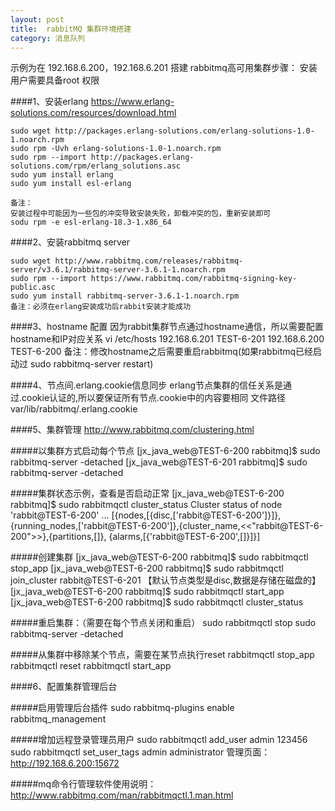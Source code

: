 ```yaml
---
layout: post
title:  rabbitMQ 集群环境搭建
category: 消息队列
---
```



示例为在 192.168.6.200，192.168.6.201 搭建 rabbitmq高可用集群步骤：
安装用户需要具备root 权限

####1、安装erlang
	https://www.erlang-solutions.com/resources/download.html
 
	sudo wget http://packages.erlang-solutions.com/erlang-solutions-1.0-1.noarch.rpm
	sudo rpm -Uvh erlang-solutions-1.0-1.noarch.rpm
	sudo rpm --import http://packages.erlang-solutions.com/rpm/erlang_solutions.asc
	sudo yum install erlang
	sudo yum install esl-erlang

	备注：
	安装过程中可能因为一些包的冲突导致安装失败，卸载冲突的包，重新安装即可
	sodu rpm -e esl-erlang-18.3-1.x86_64

####2、安装rabbitmq server

	sudo wget http://www.rabbitmq.com/releases/rabbitmq-server/v3.6.1/rabbitmq-server-3.6.1-1.noarch.rpm
	sudo rpm --import https://www.rabbitmq.com/rabbitmq-signing-key-public.asc
	sudo yum install rabbitmq-server-3.6.1-1.noarch.rpm
	备注：必须在erlang安装成功后rabbit安装才能成功

####3、hostname 配置
	因为rabbit集群节点通过hostname通信，所以需要配置hostname和IP对应关系
	vi  /etc/hosts
	192.168.6.201  TEST-6-201
	192.168.6.200  TEST-6-200
	备注：修改hostname之后需要重启rabbitmq(如果rabbitmq已经启动过 sudo rabbitmq-server restart)

####4、节点间.erlang.cookie信息同步
	erlang节点集群的信任关系是通过.cookie认证的,所以要保证所有节点.cookie中的内容要相同
	文件路径 var/lib/rabbitmq/.erlang.cookie

####5、集群管理 http://www.rabbitmq.com/clustering.html

#####以集群方式启动每个节点
	[jx_java_web@TEST-6-200 rabbitmq]$ sudo rabbitmq-server -detached
	[jx_java_web@TEST-6-201 rabbitmq]$ sudo rabbitmq-server -detached
	
#####集群状态示例，查看是否启动正常
	[jx_java_web@TEST-6-200 rabbitmq]$ sudo rabbitmqctl cluster_status
	Cluster status of node 'rabbit@TEST-6-200' ...
	[{nodes,[{disc,['rabbit@TEST-6-200']}]},{running_nodes,['rabbit@TEST-6-200']},{cluster_name,<<"rabbit@TEST-6-200">>},{partitions,[]},
 	{alarms,[{'rabbit@TEST-6-200',[]}]}]

#####创建集群
	[jx_java_web@TEST-6-200 rabbitmq]$ sudo rabbitmqctl stop_app 
	[jx_java_web@TEST-6-200 rabbitmq]$  sudo rabbitmqctl join_cluster rabbit@TEST-6-201 【默认节点类型是disc,数据是存储在磁盘的】
	[jx_java_web@TEST-6-200 rabbitmq]$ sudo rabbitmqctl start_app
	[jx_java_web@TEST-6-200 rabbitmq]$ sudo rabbitmqctl cluster_status
	
#####重启集群：（需要在每个节点关闭和重启）
	sudo rabbitmqctl stop
	sudo rabbitmq-server -detached
	
#####从集群中移除某个节点，需要在某节点执行reset
	rabbitmqctl stop_app
	rabbitmqctl reset
rabbitmqctl start_app

####6、配置集群管理后台

#####启用管理后台插件
	sudo rabbitmq-plugins enable rabbitmq_management
	
#####增加远程登录管理员用户
	sudo rabbitmqctl  add_user  admin 123456
	sudo rabbitmqctl  set_user_tags  admin  administrator
	管理页面：http://192.168.6.200:15672 

#####mq命令行管理软件使用说明：
	http://www.rabbitmq.com/man/rabbitmqctl.1.man.html









 